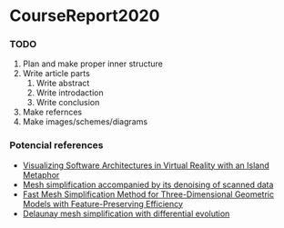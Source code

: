 # CourseReport2020

### TODO

1. Plan and make proper inner structure
2. Write article parts
   1. Write abstract
   2. Write introdaction
   3. Write conclusion
3. Make refernces
4. Make images/schemes/diagrams

### Potencial references

- [Visualizing Software Architectures in Virtual Reality with an Island Metaphor](https://doi.org/10.1007/978-3-319-91581-4_13)
- [Mesh simplification accompanied by its denoising of scanned data](https://doi.org/10.1007/s00366-018-0647-x)
- [Fast Mesh Simplification Method for Three-Dimensional Geometric Models with Feature-Preserving Efficiency](https://doi.org/10.1155/2019/4926190)
- [Delaunay mesh simplification with differential evolution](https://doi.org/10.1145/3272127.3275068)
